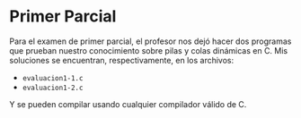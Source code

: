 # Primer Parcial

Para el examen de primer parcial, el profesor nos dejó hacer dos programas que
prueban nuestro conocimiento sobre pilas y colas dinámicas en C. Mis soluciones
se encuentran, respectivamente, en los archivos:

- `evaluacion1-1.c`
- `evaluacion1-2.c`

Y se pueden compilar usando cualquier compilador válido de C.

